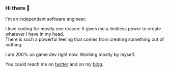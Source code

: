 ### Hi there 👋

I'm an independant software engineer.

I love coding for mostly one reason: It gives me a limitless power to create whatever I have in my head. <br>
There is such a powerful feeling that comes from creating something out of nothing.

I am 200% on game dev right now. Working mostly by myself.
        
You could reach me on [twitter](https://twitter.com/kooparse) and on my [blog](https://kooparse.com/).
